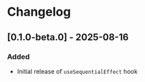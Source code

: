 # Changelog

## [0.1.0-beta.0] - 2025-08-16

### Added
- Initial release of `useSequentialEffect` hook
